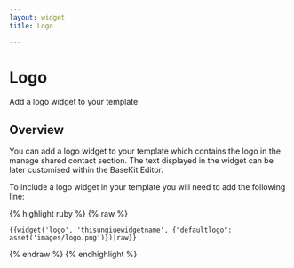 ```yaml
---
layout: widget
title: Logo

---
```


# Logo

Add a logo widget to your template

## Overview

You can add a logo widget to your template which contains the logo in the manage shared contact section. The text displayed in the widget can be later customised within the BaseKit Editor.

To include a logo widget in your template you will need to add the following line:

{% highlight ruby %}
{% raw %}

	{{widget('logo', 'thisunqiuewidgetname', {"defaultlogo": asset('images/logo.png')})|raw}}

{% endraw %}
{% endhighlight %}
